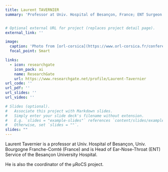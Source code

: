 ```yaml
---
title: Laurent TAVERNIER
summary: 'Professor at Univ. Hospital of Besançon, France; ENT Surgeon - Head of ENT Service at the Besançon University Hospital'


# Optional external URL for project (replaces project detail page).
external_link: ''

image:
  caption: 'Photo from [orl-corsica](https://www.orl-corsica.fr/conferenciers/)'
  focal_point: Smart

links:
  - icon: researchgate
    icon_pack: ai
    name: ResearchGate
    url: https://www.researchgate.net/profile/Laurent-Tavernier
url_code: ''
url_pdf: ''
url_slides: ''
url_video: ''

# Slides (optional).
#   Associate this project with Markdown slides.
#   Simply enter your slide deck's filename without extension.
#   E.g. `slides = "example-slides"` references `content/slides/example-slides.md`.
#   Otherwise, set `slides = ""`.
slides: ""
---
```


Laurent Tavernier is a professor at Univ. Hospital of Besançon, Univ. Bourgogne Franche-Comté (France) and is Head of Ear-Nose-Throat (ENT) Service of the Besançon University Hospital. 

He is also the coordinator of the µRoCS project.

